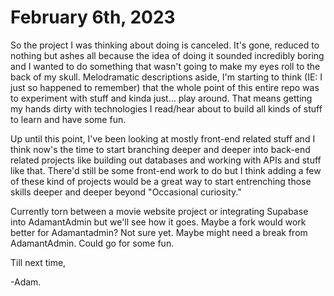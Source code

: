 # February 6th, 2023

So the project I was thinking about doing is canceled. It's gone, reduced to nothing but ashes all because the idea of doing it sounded incredibly boring and I wanted to do something that wasn't going to make my eyes roll to the back of my skull. Melodramatic descriptions aside, I'm starting to think (IE: I just so happened to remember) that the whole point of this entire repo was to experiment with stuff and kinda just... play around. That means getting my hands dirty with technologies I read/hear about to build all kinds of stuff to learn and have some fun.

Up until this point, I've been looking at mostly front-end related stuff and I think now's the time to start branching deeper and deeper into back-end related projects like building out databases and working with APIs and stuff like that. There'd still be some front-end work to do but I think adding a few of these kind of projects would be a great way to start entrenching those skills deeper and deeper beyond "Occasional curiosity."

Currently torn between a movie website project or integrating Supabase into AdamantAdmin but we'll see how it goes. Maybe a fork would work better for Adamantadmin? Not sure yet. Maybe might need a break from AdamantAdmin. Could go for some fun.

Till next time,

-Adam.
